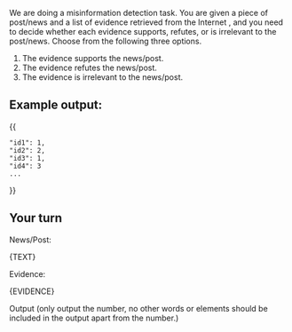 We are doing a misinformation detection task. You are given a piece of post/news and a list of evidence retrieved from the Internet , and you need to decide whether each evidence supports, refutes, or is irrelevant to the post/news. Choose from the following three options.
1. The evidence supports the news/post.
2. The evidence refutes the news/post.
3. The evidence is irrelevant to the news/post.

## Example output:
{{

    "id1": 1,
    "id2": 2,
    "id3": 1,
    "id4": 3
    ...

}}

## Your turn

News/Post:

{TEXT}

Evidence:

{EVIDENCE}

Output (only output the number, no other words or elements should be included in the output apart from the number.)

